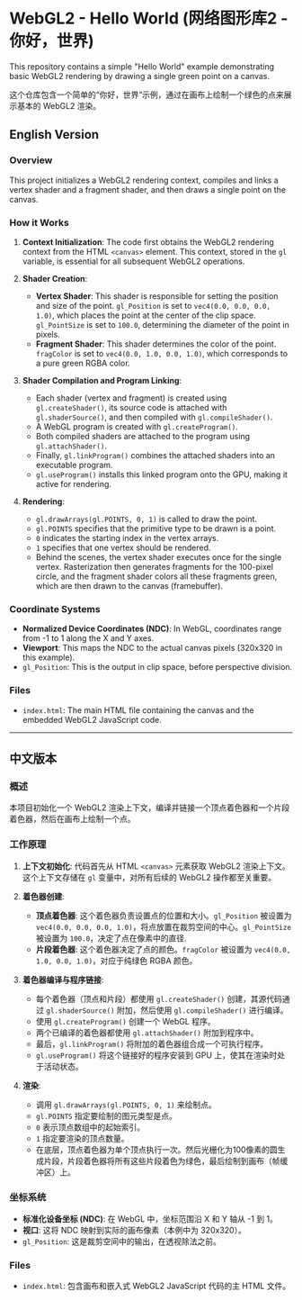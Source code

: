 # WebGL2 - Hello World (网络图形库2 - 你好，世界)

This repository contains a simple "Hello World" example demonstrating basic WebGL2 rendering by drawing a single green point on a canvas.

这个仓库包含一个简单的“你好，世界”示例，通过在画布上绘制一个绿色的点来展示基本的 WebGL2 渲染。

## English Version

### Overview

This project initializes a WebGL2 rendering context, compiles and links a vertex shader and a fragment shader, and then draws a single point on the canvas.

### How it Works

1.  **Context Initialization**: The code first obtains the WebGL2 rendering context from the HTML `<canvas>` element. This context, stored in the `gl` variable, is essential for all subsequent WebGL2 operations.

2.  **Shader Creation**:
    * **Vertex Shader**: This shader is responsible for setting the position and size of the point. `gl_Position` is set to `vec4(0.0, 0.0, 0.0, 1.0)`, which places the point at the center of the clip space. `gl_PointSize` is set to `100.0`, determining the diameter of the point in pixels.
    * **Fragment Shader**: This shader determines the color of the point. `fragColor` is set to `vec4(0.0, 1.0, 0.0, 1.0)`, which corresponds to a pure green RGBA color.

3.  **Shader Compilation and Program Linking**:
    * Each shader (vertex and fragment) is created using `gl.createShader()`, its source code is attached with `gl.shaderSource()`, and then compiled with `gl.compileShader()`.
    * A WebGL program is created with `gl.createProgram()`.
    * Both compiled shaders are attached to the program using `gl.attachShader()`.
    * Finally, `gl.linkProgram()` combines the attached shaders into an executable program.
    * `gl.useProgram()` installs this linked program onto the GPU, making it active for rendering.

4.  **Rendering**:
    * `gl.drawArrays(gl.POINTS, 0, 1)` is called to draw the point.
    * `gl.POINTS` specifies that the primitive type to be drawn is a point.
    * `0` indicates the starting index in the vertex arrays.
    * `1` specifies that one vertex should be rendered.
    * Behind the scenes, the vertex shader executes once for the single vertex. Rasterization then generates fragments for the 100-pixel circle, and the fragment shader colors all these fragments green, which are then drawn to the canvas (framebuffer).

### Coordinate Systems

* **Normalized Device Coordinates (NDC)**: In WebGL, coordinates range from -1 to 1 along the X and Y axes.
* **Viewport**: This maps the NDC to the actual canvas pixels (320x320 in this example).
* `gl_Position`: This is the output in clip space, before perspective division.

### Files

* `index.html`: The main HTML file containing the canvas and the embedded WebGL2 JavaScript code.

---

## 中文版本

### 概述

本项目初始化一个 WebGL2 渲染上下文，编译并链接一个顶点着色器和一个片段着色器，然后在画布上绘制一个点。

### 工作原理

1.  **上下文初始化**: 代码首先从 HTML `<canvas>` 元素获取 WebGL2 渲染上下文。这个上下文存储在 `gl` 变量中，对所有后续的 WebGL2 操作都至关重要。

2.  **着色器创建**:
    * **顶点着色器**: 这个着色器负责设置点的位置和大小。`gl_Position` 被设置为 `vec4(0.0, 0.0, 0.0, 1.0)`，将点放置在裁剪空间的中心。`gl_PointSize` 被设置为 `100.0`，决定了点在像素中的直径.
    * **片段着色器**: 这个着色器决定了点的颜色。`fragColor` 被设置为 `vec4(0.0, 1.0, 0.0, 1.0)`，对应于纯绿色 RGBA 颜色。

3.  **着色器编译与程序链接**:
    * 每个着色器（顶点和片段）都使用 `gl.createShader()` 创建，其源代码通过 `gl.shaderSource()` 附加，然后使用 `gl.compileShader()` 进行编译。
    * 使用 `gl.createProgram()` 创建一个 WebGL 程序。
    * 两个已编译的着色器都使用 `gl.attachShader()` 附加到程序中。
    * 最后，`gl.linkProgram()` 将附加的着色器组合成一个可执行程序。
    * `gl.useProgram()` 将这个链接好的程序安装到 GPU 上，使其在渲染时处于活动状态。

4.  **渲染**:
    * 调用 `gl.drawArrays(gl.POINTS, 0, 1)` 来绘制点。
    * `gl.POINTS` 指定要绘制的图元类型是点。
    * `0` 表示顶点数组中的起始索引。
    * `1` 指定要渲染的顶点数量。
    * 在底层，顶点着色器为单个顶点执行一次。然后光栅化为100像素的圆生成片段，片段着色器将所有这些片段着色为绿色，最后绘制到画布（帧缓冲区）上。

### 坐标系统

* **标准化设备坐标 (NDC)**: 在 WebGL 中，坐标范围沿 X 和 Y 轴从 -1 到 1。
* **视口**: 这将 NDC 映射到实际的画布像素（本例中为 320x320）。
* `gl_Position`: 这是裁剪空间中的输出，在透视除法之前。

### Files

* `index.html`: 包含画布和嵌入式 WebGL2 JavaScript 代码的主 HTML 文件。
